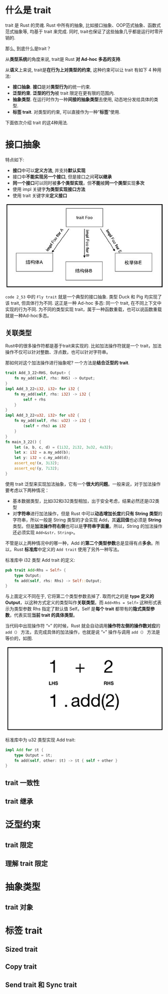 
# 什么是 trait

trait 是 Rust 的灵魂. Rust 中所有的抽象, 比如接口抽象、OOP范式抽象、函数式范式抽象等, 均基于 trait 来完成. 同时, trait也保证了这些抽象几乎都是运行时零开销的. 

那么, 到底什么是trait？

从**类型系统**的角度来说, trait是 Rust **对 Ad-hoc 多态的支持**. 

从**语义**上来说, trait是**在行为上对类型的约束**, 这种约束可以让 trait 有如下 4 种用法:

* **接口抽象**. **接口**是对**类型行为**的统一约束. 
* **泛型约束**. **泛型的行为**被 trait 限定在更有限的范围内. 
* **抽象类型**. 在运行时作为一种**间接的抽象类型**去使用, 动态地分发给具体的类型. 
* **标签 trait**. 对类型的约束, 可以直接作为一种“**标签**”使用. 

下面依次介绍 trait 的这4种用法. 

# 接口抽象

特点如下:

* **接口**中可以**定义方法**, 并支持**默认实现**
* 接口中**不能实现另一个接口**, 但是接口之间**可以继承**
* **同一个接口**可以同时被**多个类型实现**，但**不能**被**同一个类型**实现**多次**
* 使用 impl 关键字**为类型实现接口方法**
* 使用 trait 关键字来**定义接口**

![2021-10-25-21-10-01.png](./images/2021-10-25-21-10-01.png)

`code 2_53` 中的 `Fly trait` 就是一个典型的接口抽象. 类型 Duck 和 Pig 均实现了该 trait, 但具体行为不同. 这正是一种 Ad-hoc 多态: 同一个 trait, 在不同上下文中实现的行为不同. 为不同的类型实现 trait，属于一种函数重载，也可以说函数重载就是一种Ad-hoc多态。

## 关联类型

Rust中的很多操作符都是基于trait来实现的. 比如加法操作符就是一个 trait，加法操作不仅可以针对整数、浮点数，也可以针对字符串。

那如何对这个加法操作进行抽象呢? 一个方法是**结合泛型的 trait**.

```rust
trait Add_3_22<RHS, Output> {
	fn my_add(self, rhs: RHS) -> Output;
}
impl Add_3_22<i32, i32> for i32 {
	fn my_add(self, rhs: i32) -> i32 {
		self + rhs
	}
}
impl Add_3_22<u32, i32> for u32 {
	fn my_add(self, rhs: u32) -> i32 {
	    (self + rhs) as i32
	}
}
fn main_3_22() {
	let (a, b, c, d) = (1i32, 2i32, 3u32, 4u32);
	let x: i32 = a.my_add(b);
	let y: i32 = c.my_add(d);
	assert_eq!(x, 3i32);
	assert_eq!(y, 7i32);
}
```

使用 trait 泛型来实现加法抽象，它有一个**很大的问题**。一般来说，对于加法操作要考虑以下两种情况：

* 基本数据类型，比如i32和i32类型相加，出于安全考虑，结果必然还是i32类型
* 对**字符串**进行加法操作，但是 Rust 中可以**动态增加长度**的**只有 String 类型**的字符串，所以一般是 String 类型的才会实现 Add，其**返回值**也必须是 **String** 类型。但是**加法操作符右侧**也可以是**字符串字面量**。所以，String 的加法操作还必须实现 `Add<&str，String>`。

不管是以上两种情况中的哪一种，Add 的**第二个类型参数**总是显得有点**多余**。所以，Rust **标准库**中定义的 `Add trait` 使用了另外一种写法。

标准库中 i32 类型 Add trait 的定义:

```rust
pub trait Add<Rhs = Self> {
	type Output;
	fn add(self, rhs: Rhs) -> Self::Output;
}
```

与上面定义不同在于, 它将第二个类型参数去掉了. 取而代之的是 **type 定义的 Output**，以这种方式定义的类型叫作**关联类型**。而 `Add<Rhs = Self>` 这种形式表示为类型参数 Rhs 指定了默认值 Self。Self 是**每个 trait** 都带有的**隐式类型参数**，代表实现**当前 trait 的具体类型**。

当代码中出现操作符 “`+`” 的时候，Rust 就会自动调用**操作符左侧的操作数对应**的 `add（）` 方法，去完成具体的加法操作，也就是说 “`+`” 操作与调用 `add（）` 方法是等价的，如图.

![2021-10-25-22-08-02.png](./images/2021-10-25-22-08-02.png)

标准库中为 u32 类型实现 Add trait:

```rust
impl Add for $t {
	type Output = $t;
	fn add(self, other: $t) -> $t { self + other }
}
```




## trait 一致性



## trait 继承



# 泛型约束


## trait 限定

## 理解 trait 限定

# 抽象类型

## trait 对象



# 标签 trait

## Sized trait

## Copy trait

## Send trait 和 Sync trait